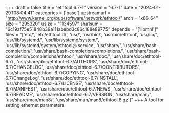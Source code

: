 +++
draft = false
title = "ethtool 6.7-1"
version = "6.7-1"
date = "2024-01-29T08:04:41"
categories = ['base']
upstreamurl = "http://www.kernel.org/pub/software/network/ethtool/"
arch = "x86_64"
size = "295320"
usize = "1134597"
sha1sum = "6c19af75e51848b39a111abebd3c86c188e89775"
depends = "['libmnl']"
files = "['etc/', 'etc/ethtool.d/', 'usr/', 'usr/bin/', 'usr/bin/ethtool', 'usr/lib/', 'usr/lib/systemd/', 'usr/lib/systemd/system/', 'usr/lib/systemd/system/ethtool@.service', 'usr/share/', 'usr/share/bash-completion/', 'usr/share/bash-completion/completions/', 'usr/share/bash-completion/completions/ethtool', 'usr/share/doc/', 'usr/share/doc/ethtool-6.7/', 'usr/share/doc/ethtool-6.7/AUTHORS', 'usr/share/doc/ethtool-6.7/CHANGELOG', 'usr/share/doc/ethtool-6.7/CONTRIBUTORS', 'usr/share/doc/ethtool-6.7/COPYING', 'usr/share/doc/ethtool-6.7/ChangeLog', 'usr/share/doc/ethtool-6.7/INSTALL', 'usr/share/doc/ethtool-6.7/LICENSE', 'usr/share/doc/ethtool-6.7/MANIFEST', 'usr/share/doc/ethtool-6.7/NEWS', 'usr/share/doc/ethtool-6.7/README', 'usr/share/doc/ethtool-6.7/VERSION', 'usr/share/man/', 'usr/share/man/man8/', 'usr/share/man/man8/ethtool.8.gz']"
+++
A tool for setting ethernet parameters
